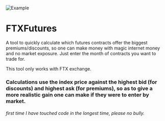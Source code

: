 ![Example](https://user-images.githubusercontent.com/37322775/116344096-00793100-a829-11eb-935d-6773add08233.png)
# FTXFutures
A tool to quickly calculate which futures contracts offer the biggest premiums/discounts, so one can make money with magic internet money and no market exposure.
Just enter the month of contracts you want to trade for.

This tool only works with FTX exchange.

### Calculations use the index price against the highest bid (for discounts) and highest ask (for premiums), so as to give a more realistic gain one can make if they were to enter by market.

###### first time I have touched code in the longest time, please no bully.
